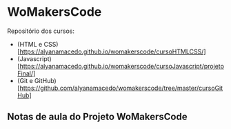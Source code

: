 # WoMakersCode
Repositório dos cursos:
- (HTML e CSS)[https://alyanamacedo.github.io/womakerscode/cursoHTMLCSS/]
- (Javascript)[https://alyanamacedo.github.io/womakerscode/cursoJavascript/projetoFinal/]
- (Git e GitHub)[https://github.com/alyanamacedo/womakerscode/tree/master/cursoGitHub]

## Notas de aula do Projeto WoMakersCode

